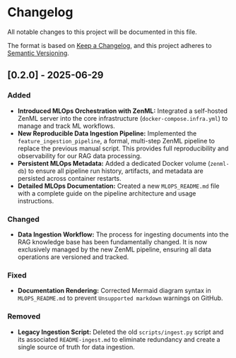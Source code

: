 # Changelog

All notable changes to this project will be documented in this file.

The format is based on [Keep a Changelog](https://keepachangelog.com/en/1.0.0/),
and this project adheres to [Semantic Versioning](https://semver.org/spec/v2.0.0.html).

## [0.2.0] - 2025-06-29

### Added
- **Introduced MLOps Orchestration with ZenML:** Integrated a self-hosted ZenML server into the core infrastructure (`docker-compose.infra.yml`) to manage and track ML workflows.
- **New Reproducible Data Ingestion Pipeline:** Implemented the `feature_ingestion_pipeline`, a formal, multi-step ZenML pipeline to replace the previous manual script. This provides full reproducibility and observability for our RAG data processing.
- **Persistent MLOps Metadata:** Added a dedicated Docker volume (`zenml-db`) to ensure all pipeline run history, artifacts, and metadata are persisted across container restarts.
- **Detailed MLOps Documentation:** Created a new `MLOPS_README.md` file with a complete guide on the pipeline architecture and usage instructions.

### Changed
- **Data Ingestion Workflow:** The process for ingesting documents into the RAG knowledge base has been fundamentally changed. It is now exclusively managed by the new ZenML pipeline, ensuring all data operations are versioned and tracked.

### Fixed
- **Documentation Rendering:** Corrected Mermaid diagram syntax in `MLOPS_README.md` to prevent `Unsupported markdown` warnings on GitHub.

### Removed
- **Legacy Ingestion Script:** Deleted the old `scripts/ingest.py` script and its associated `README-ingest.md` to eliminate redundancy and create a single source of truth for data ingestion.